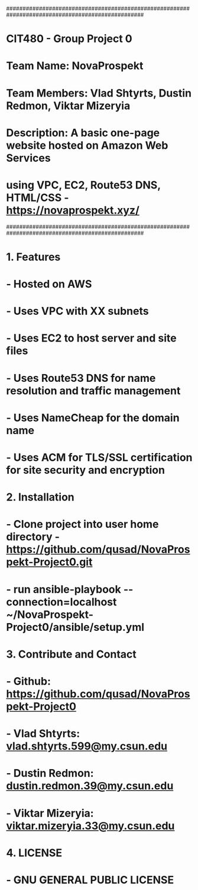 ##################################################################################################
# CIT480 - Group Project 0                                                                       #
# Team Name: NovaProspekt                                                                        #
# Team Members: Vlad Shtyrts, Dustin Redmon, Viktar Mizeryia                                     #
# Description: A basic one-page website hosted on Amazon Web Services                            #
# using VPC, EC2, Route53 DNS, HTML/CSS - https://novaprospekt.xyz/                              #
##################################################################################################
# 1. Features
#  - Hosted on AWS
#  - Uses VPC with XX subnets 
#  - Uses EC2 to host server and site files 
#  - Uses Route53 DNS for name resolution and traffic management
#  - Uses NameCheap for the domain name
#  - Uses ACM for TLS/SSL certification for site security and encryption
#  
# 2. Installation
#  - Clone project into user home directory - https://github.com/qusad/NovaProspekt-Project0.git
#  - run ansible-playbook --connection=localhost ~/NovaProspekt-Project0/ansible/setup.yml
#
# 3. Contribute and Contact
#  - Github: https://github.com/qusad/NovaProspekt-Project0
#  - Vlad Shtyrts: vlad.shtyrts.599@my.csun.edu
#  - Dustin Redmon: dustin.redmon.39@my.csun.edu
#  - Viktar Mizeryia: viktar.mizeryia.33@my.csun.edu
#
# 4. LICENSE
#  - GNU GENERAL PUBLIC LICENSE
#
